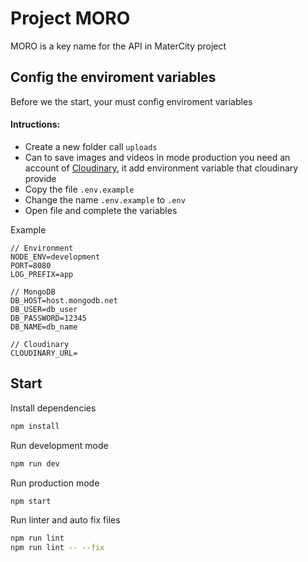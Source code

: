 # Project MORO

MORO is a key name for the API in MaterCity project

## Config the enviroment variables
Before we the start, your must config enviroment variables

#### Intructions:
- Create a new folder call `uploads`
- Can to save images and videos in mode production you need an account of [Cloudinary](https://cloudinary.com/), it add environment variable that cloudinary provide
- Copy the file `.env.example`
- Change the name `.env.example` to `.env`
- Open file and complete the variables

Example
```
// Environment
NODE_ENV=development
PORT=8080
LOG_PREFIX=app

// MongoDB
DB_HOST=host.mongodb.net
DB_USER=db_user
DB_PASSWORD=12345
DB_NAME=db_name

// Cloudinary
CLOUDINARY_URL=
```

## Start
Install dependencies
```bash
npm install
```

Run development mode
```bash
npm run dev
```

Run production mode
```bash
npm start
```

Run linter and auto fix files
```bash
npm run lint
npm run lint -- --fix
```